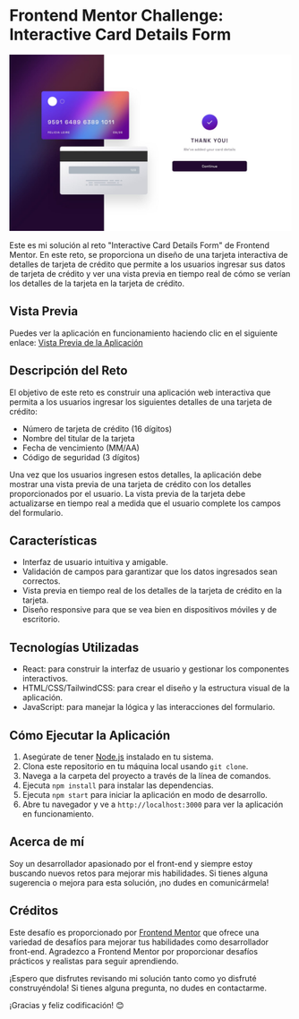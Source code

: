 # Frontend Mentor Challenge: Interactive Card Details Form

![Interactive Card Details Form](/public/screenshots/complete-state-desktop.jpg)

Este es mi solución al reto "Interactive Card Details Form" de Frontend Mentor. En este reto, se proporciona un diseño de una tarjeta interactiva de detalles de tarjeta de crédito que permite a los usuarios ingresar sus datos de tarjeta de crédito y ver una vista previa en tiempo real de cómo se verían los detalles de la tarjeta en la tarjeta de crédito.

## Vista Previa

Puedes ver la aplicación en funcionamiento haciendo clic en el siguiente enlace: [Vista Previa de la Aplicación](https://mi-app-en-vivo.com)

## Descripción del Reto

El objetivo de este reto es construir una aplicación web interactiva que permita a los usuarios ingresar los siguientes detalles de una tarjeta de crédito:

- Número de tarjeta de crédito (16 dígitos)
- Nombre del titular de la tarjeta
- Fecha de vencimiento (MM/AA)
- Código de seguridad (3 dígitos)

Una vez que los usuarios ingresen estos detalles, la aplicación debe mostrar una vista previa de una tarjeta de crédito con los detalles proporcionados por el usuario. La vista previa de la tarjeta debe actualizarse en tiempo real a medida que el usuario complete los campos del formulario.

## Características

- Interfaz de usuario intuitiva y amigable.
- Validación de campos para garantizar que los datos ingresados sean correctos.
- Vista previa en tiempo real de los detalles de la tarjeta de crédito en la tarjeta.
- Diseño responsive para que se vea bien en dispositivos móviles y de escritorio.

## Tecnologías Utilizadas

- React: para construir la interfaz de usuario y gestionar los componentes interactivos.
- HTML/CSS/TailwindCSS: para crear el diseño y la estructura visual de la aplicación.
- JavaScript: para manejar la lógica y las interacciones del formulario.

## Cómo Ejecutar la Aplicación

1. Asegúrate de tener [Node.js](https://nodejs.org) instalado en tu sistema.
2. Clona este repositorio en tu máquina local usando `git clone`.
3. Navega a la carpeta del proyecto a través de la línea de comandos.
4. Ejecuta `npm install` para instalar las dependencias.
5. Ejecuta `npm start` para iniciar la aplicación en modo de desarrollo.
6. Abre tu navegador y ve a `http://localhost:3000` para ver la aplicación en funcionamiento.

## Acerca de mí

Soy un desarrollador apasionado por el front-end y siempre estoy buscando nuevos retos para mejorar mis habilidades. Si tienes alguna sugerencia o mejora para esta solución, ¡no dudes en comunicármela!

## Créditos

Este desafío es proporcionado por [Frontend Mentor](https://www.frontendmentor.io) que ofrece una variedad de desafíos para mejorar tus habilidades como desarrollador front-end. Agradezco a Frontend Mentor por proporcionar desafíos prácticos y realistas para seguir aprendiendo.

¡Espero que disfrutes revisando mi solución tanto como yo disfruté construyéndola! Si tienes alguna pregunta, no dudes en contactarme.

¡Gracias y feliz codificación! 😊